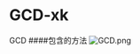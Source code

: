 # GCD-xk
GCD
####包含的方法
![GCD.png](http://upload-images.jianshu.io/upload_images/4044449-bf8d0a4dd889be45.png?imageMogr2/auto-orient/strip%7CimageView2/2/w/1240)
